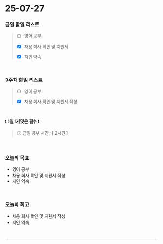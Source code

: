 # 25-07-27

### 금일 할일 리스트
> - [ ] 영어 공부
>
> - [x] 채용 회사 확인 및 지원서
>
> - [x] 지인 약속

<br/>

### 3주차 할일 리스트
> - [ ] 영어 공부
>
> - [x] 채용 회사 확인 및 지원서 작성

<br/>

❗ **1일 1커밋은 필수** ❗

> 🕒 금일 공부 시간 : [ 2시간 ]

<br/>

### 오늘의 목표
- 영어 공부
- 채용 회사 확인 및 지원서 작성
- 지인 약속

<br>

### 오늘의 회고
- 채용 회사 확인 및 지원서 작성
- 지인 약속


<br/>

---
